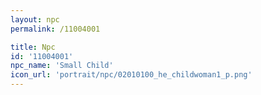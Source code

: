 ```yaml
---
layout: npc
permalink: /11004001

title: Npc
id: '11004001'
npc_name: 'Small Child'
icon_url: 'portrait/npc/02010100_he_childwoman1_p.png'
---
```

